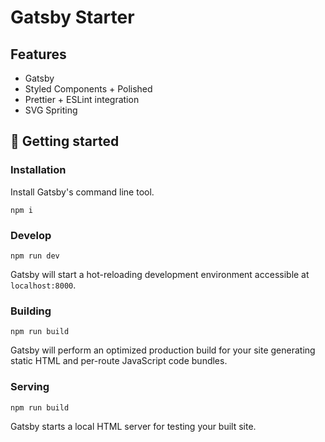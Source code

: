 # Gatsby Starter

## Features

- Gatsby
- Styled Components + Polished
- Prettier + ESLint integration
- SVG Spriting

## 🚀 Getting started

### Installation

Install Gatsby's command line tool.

`npm i`

### Develop

`npm run dev`

Gatsby will start a hot-reloading development environment accessible at `localhost:8000`.

### Building

`npm run build`

Gatsby will perform an optimized production build for your site generating static HTML and per-route JavaScript code bundles.

### Serving

`npm run build`

Gatsby starts a local HTML server for testing your built site.
